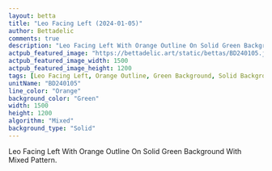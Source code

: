 ```yaml
---
layout: betta
title: "Leo Facing Left (2024-01-05)"
author: Bettadelic
comments: true
description: "Leo Facing Left With Orange Outline On Solid Green Background With Mixed Pattern."
actpub_featured_image: "https://bettadelic.art/static/bettas/BD240105.jpg"
actpub_featured_image_width: 1500
actpub_featured_image_height: 1200
tags: [Leo Facing Left, Orange Outline, Green Background, Solid Background Pattern, Mixed Pattern, January 2024]
unitName: "BD240105"
line_color: "Orange"
background_color: "Green"
width: 1500
height: 1200
algorithm: "Mixed"
background_type: "Solid"
---
```


Leo Facing Left With Orange Outline On Solid Green Background With Mixed Pattern.
